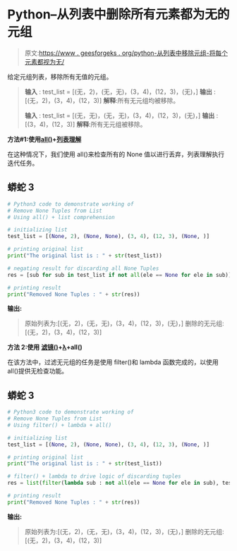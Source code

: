 # Python–从列表中删除所有元素都为无的元组

> 原文:[https://www . geesforgeks . org/python-从列表中移除元组-将每个元素都视为无/](https://www.geeksforgeeks.org/python-remove-tuples-from-the-list-having-every-element-as-none/)

给定元组列表，移除所有无值的元组。

> **输入** : test_list = [(无，2)，(无，无)，(3，4)，(12，3)，(无)，]
> **输出** : [(无，2)，(3，4)，(12，3)]
> **解释**:所有无元组均被移除。
> 
> **输入** : test_list = [(无，无)，(无，无)，(3，4)，(12，3)，(无)，]
> **输出** : [(3，4)，(12，3)]
> **解释**:所有无元组被移除。

**方法#1:使用**[**all()**](https://www.geeksforgeeks.org/any-all-in-python/)**+**[**列表理解**](https://www.geeksforgeeks.org/python-list-comprehension-and-slicing/)

在这种情况下，我们使用 all()来检查所有的 None 值以进行丢弃，列表理解执行迭代任务。

## 蟒蛇 3

```py
# Python3 code to demonstrate working of 
# Remove None Tuples from List
# Using all() + list comprehension

# initializing list
test_list = [(None, 2), (None, None), (3, 4), (12, 3), (None, )]

# printing original list
print("The original list is : " + str(test_list))

# negating result for discarding all None Tuples
res = [sub for sub in test_list if not all(ele == None for ele in sub)]

# printing result 
print("Removed None Tuples : " + str(res))
```

**输出:**

> 原始列表为:[(无，2)，(无，无)，(3，4)，(12，3)，(无)，]
> 删除的无元组:[(无，2)，(3，4)，(12，3)]

**方法 2:使用** [**滤镜()**](https://www.geeksforgeeks.org/filter-in-python/)**+**[**λ**](https://www.geeksforgeeks.org/python-lambda/)**+all()**

在该方法中，过滤无元组的任务是使用 filter()和 lambda 函数完成的，以使用 all()提供无检查功能。

## 蟒蛇 3

```py
# Python3 code to demonstrate working of 
# Remove None Tuples from List
# Using filter() + lambda + all()

# initializing list
test_list = [(None, 2), (None, None), (3, 4), (12, 3), (None, )]

# printing original list
print("The original list is : " + str(test_list))

# filter() + lambda to drive logic of discarding tuples
res = list(filter(lambda sub : not all(ele == None for ele in sub), test_list))

# printing result 
print("Removed None Tuples : " + str(res))
```

**输出:**

> 原始列表为:[(无，2)，(无，无)，(3，4)，(12，3)，(无)，]
> 删除的无元组:[(无，2)，(3，4)，(12，3)]